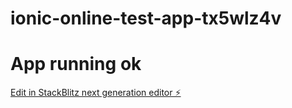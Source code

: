 # ionic-online-test-app-tx5wlz4v
# App running ok
[Edit in StackBlitz next generation editor ⚡️](https://stackblitz.com/~/github.com/dorry123/ionic-online-test-app-tx5wlz4v)
